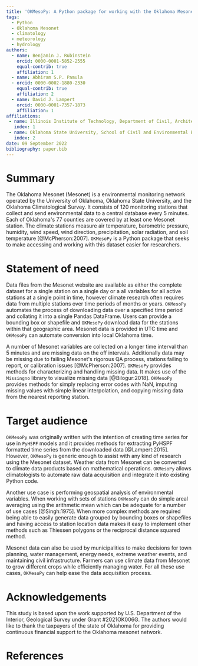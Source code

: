 ```yaml
---
title: 'OKMesoPy: A Python package for working with the Oklahoma Mesonet climate dataset'
tags:
  - Python
  - Oklahoma Mesonet
  - climatology
  - meteorology
  - hydrology
authors:
  - name: Benjamin J. Rubinstein
    orcid: 0000-0001-5852-2555
    equal-contrib: true
    affiliation: 1
  - name: Abhiram S.P. Pamula
  - orcid: 0000-0002-1880-2330
    equal-contrib: true
    affiliation: 2
  - name: David J. Lampert
    orcid: 0000-0001-7357-1873
    affiliation: 1 
affiliations:
 - name: Illinois Institute of Technology, Department of Civil, Architectural, and Environmental Engineering
   index: 1
 - name: Oklahoma State University, School of Civil and Environmental Engineering
   index: 2
date: 09 September 2022
bibliography: paper.bib
---
```


# Summary
The Oklahoma Mesonet (Mesonet) is a environmental monitoring network operated by the University of Oklahoma, Oklahoma State University, and the Oklahoma Climatological Survey. It consists of 120 monitoring stations that collect and send environmental data to a central database every 5 minutes. Each of Oklahoma's 77 counties are covered by at least one Mesonet station. The climate stations measure air temperature, barometric pressure, humidity, wind speed, wind direction, precipitation, solar radiation, and soil temperature [@McPherson:2007]. `OKMesoPy` is a Python package that seeks to make accessing and working with this dataset easier for researchers.

# Statement of need
Data files from the Mesonet website are available as either the complete dataset for a single station on a single day or a all variables for all active stations at a single point in time, however climate research often requires data from multiple stations over time periods of months or years. `OKMesoPy` automates the process of downloading data over a specified time period and collating it into a single Pandas DataFrame. Users can provide a bounding box or shapefile and `OKMesoPy` download data for the stations within that geographic area. Mesonet data is provided in UTC time and `OKMesoPy` can automate conversion into local Oklahoma time.

A number of Mesonet variables are collected on a longer time interval than 5 minutes and are missing data on the off intervals. Additionally data may be missing due to failing Mesonet's rigorous QA process, stations failing to report, or calibration issues [@McPherson:2007]. `OKMesoPy` provides methods for characterizing and handling missing data. It makes use of the `Missingno` library to visualize missing data [@Bilogur:2018]. `OKMesoPy` provides methods for simply replacing error codes with NaN, imputing missing values with simple linear interpolation, and copying missing data from the nearest reporting station.

# Target audience
`OKMesoPy` was originally written with the intention of creating time series for use in `PyHSPF` models and it provides methods for extracting PyHSPF formatted time series from the downloaded data [@Lampert:2015]. However, `OKMesoPy` is generic enough to assist with any kind of research using the Mesonet dataset. Weather data from Mesonet can be converted to climate data products based on mathematical operations. `OKMesoPy` allows climatologists to automate raw data acquisition and integrate it into existing Python code.

Another use case is performing geospatial analysis of environmental variables. When working with sets of stations `OKMesoPy` can do simple areal averaging using the arithmetic mean which can be adequate for a number of use cases [@Singh:1975]. When more complex methods are required being able to easily generate data grouped by bounding boxes or shapefiles and having access to station location data makes it easy to implement other methods such as Thiessen polygons or the reciprocal distance squared method.

Mesonet data can also be used by municipalities to make decisions for town planning, water management, energy needs, extreme weather events, and maintaining civil infrastructure. Farmers can use climate data from Mesonet to grow different crops while efficiently managing water. For all these use cases, `OKMesoPy` can help ease the data acquisition process.

# Acknowledgements
This study is based upon the work supported by U.S. Department of the Interior, Geological Survey under Grant #2021OK006G. The authors would like to thank the taxpayers of the state of Oklahoma for providing continuous financial support to the Oklahoma mesonet network.

# References
